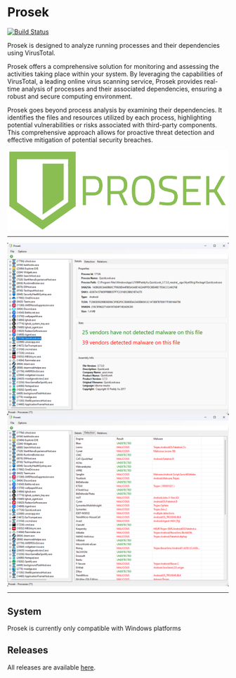 # Prosek

[![Build Status](https://dev.azure.com/xtres/Prosek/_apis/build/status%2Fprosek.app?branchName=main)](https://dev.azure.com/xtres/Prosek/_build/latest?definitionId=12&branchName=main)

Prosek is designed to analyze running processes and their dependencies using VirusTotal. <br>

Prosek offers a comprehensive solution for monitoring and assessing the activities taking place within your system. By leveraging the capabilities of VirusTotal, a leading online virus scanning service, Prosek provides real-time analysis of processes and their associated dependencies, ensuring a robust and secure computing environment. <br>

Prosek goes beyond process analysis by examining their dependencies. It identifies the files and resources utilized by each process, highlighting potential vulnerabilities or risks associated with third-party components. This comprehensive approach allows for proactive threat detection and effective mitigation of potential security breaches.

<img src="/docs/images/logoname.png" align="center">

<hr>

<img src="/docs/images/main.png" align="center">
<img src="/docs/images/detection.png" align="center">

<hr>

## System

Prosek is currently only compatible with Windows platforms

## Releases

All releases are available [here](https://github.com/0xAndre/prosek/releases).

